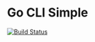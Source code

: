 # Go CLI Simple
[![Build Status](https://travis-ci.org/friendsofgo/bacon-ipsum.svg?branch=master)](https://travis-ci.org/friendsofgo/bacon-ipsum)
